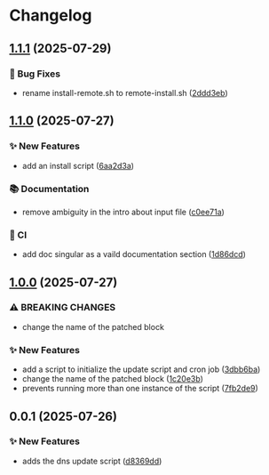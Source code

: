 # Changelog

## [1.1.1](https://github.com/slawo/unifios-utilities-dnsmasq-update/compare/v1.1.0...v1.1.1) (2025-07-29)


### 🐛 Bug Fixes

* rename install-remote.sh to remote-install.sh ([2ddd3eb](https://github.com/slawo/unifios-utilities-dnsmasq-update/commit/2ddd3eb60f4e70f3bb969b16334e0fc70eb07c0a))

## [1.1.0](https://github.com/slawo/unifios-utilities-dnsmasq-update/compare/v1.0.0...v1.1.0) (2025-07-27)


### ✨ New Features

* add an install script ([6aa2d3a](https://github.com/slawo/unifios-utilities-dnsmasq-update/commit/6aa2d3afb762c974b034ffa3ebb6cdf136f551f0))


### 📚 Documentation

* remove ambiguity in the intro about input file ([c0ee71a](https://github.com/slawo/unifios-utilities-dnsmasq-update/commit/c0ee71a3036e37ad3164676c3aa4a8505153f120))


### 🚦 CI

* add doc singular as a vaild documentation section ([1d86dcd](https://github.com/slawo/unifios-utilities-dnsmasq-update/commit/1d86dcda81b3cd08e43a61a6caf40daabe4ee819))

## [1.0.0](https://github.com/slawo/unifios-utilities-dnsmasq-update/compare/v0.0.1...v1.0.0) (2025-07-27)


### ⚠ BREAKING CHANGES

* change the name of the patched block

### ✨ New Features

* add a script to initialize the update script and cron job ([3dbb6ba](https://github.com/slawo/unifios-utilities-dnsmasq-update/commit/3dbb6bab880f4978d4c73a265d09f0a3605b3ff7))
* change the name of the patched block ([1c20e3b](https://github.com/slawo/unifios-utilities-dnsmasq-update/commit/1c20e3bc90f84db8619f97e8e01445ea2d778ec9))
* prevents running more than one instance of the script ([7fb2de9](https://github.com/slawo/unifios-utilities-dnsmasq-update/commit/7fb2de9f9714a2e7abbb2bdc82be56918e740444))

## 0.0.1 (2025-07-26)


### ✨ New Features

* adds the dns update script ([d8369dd](https://github.com/slawo/unifios-utilities-dnsmasq-update/commit/d8369dddb7e6c9142d91a046840a854c35e12619))
